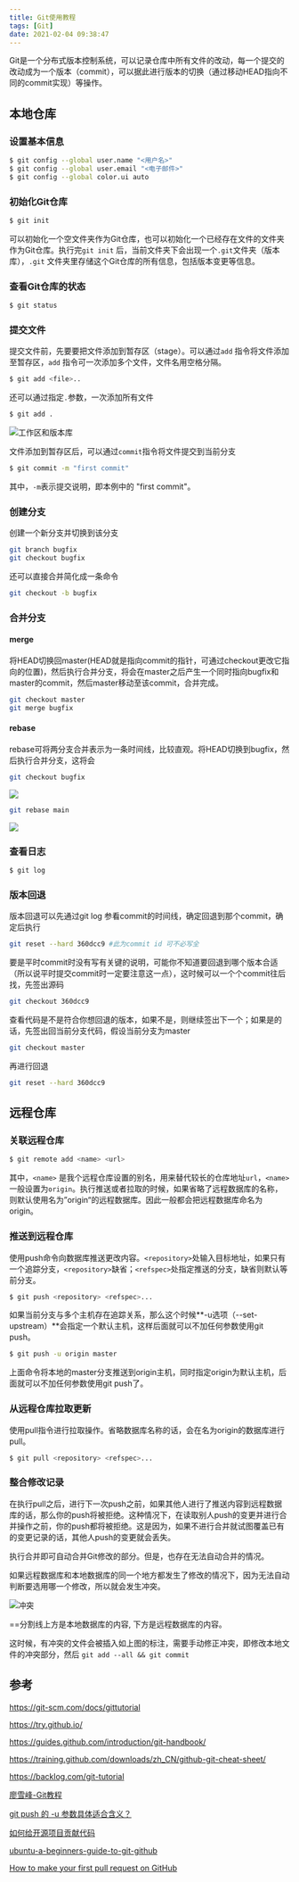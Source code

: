 ```yaml
---
title: Git使用教程
tags: [Git]
date: 2021-02-04 09:38:47
---
```


Git是一个分布式版本控制系统，可以记录仓库中所有文件的改动，每一个提交的改动成为一个版本（commit），可以据此进行版本的切换（通过移动HEAD指向不同的commit实现）等操作。

<!-- more -->

## 本地仓库

### 设置基本信息

```bash
$ git config --global user.name "<用户名>"
$ git config --global user.email "<电子邮件>"
$ git config --global color.ui auto
```

### 初始化Git仓库

```bash
$ git init
```

可以初始化一个空文件夹作为Git仓库，也可以初始化一个已经存在文件的文件夹作为Git仓库。执行完`git init` 后，当前文件夹下会出现一个`.git`文件夹（版本库），`.git` 文件夹里存储这个Git仓库的所有信息，包括版本变更等信息。

### 查看Git仓库的状态

```bash
$ git status
```

### 提交文件

提交文件前，先要要把文件添加到暂存区（stage）。可以通过`add` 指令将文件添加至暂存区，`add` 指令可一次添加多个文件，文件名用空格分隔。

```bash
$ git add <file>..
```

还可以通过指定`.`参数，一次添加所有文件

```bash
$ git add .
```

![工作区和版本库](https://raw.githubusercontent.com/cylind/cylind.github.io/static/img/20250916204921986.png)

文件添加到暂存区后，可以通过`commit`指令将文件提交到当前分支

```bash
$ git commit -m "first commit"
```

其中，`-m`表示提交说明，即本例中的 "first commit"。

### 创建分支

创建一个新分支并切换到该分支

```bash
git branch bugfix
git checkout bugfix
```

还可以直接合并简化成一条命令

```bash
git checkout -b bugfix
```

### 合并分支

#### merge

将HEAD切换回master(HEAD就是指向commit的指针，可通过checkout更改它指向的位置)，然后执行合并分支，将会在master之后产生一个同时指向bugfix和master的commit，然后master移动至该commit，合并完成。

```bash
git checkout master
git merge bugfix
```

#### rebase

rebase可将两分支合并表示为一条时间线，比较直观。将HEAD切换到bugfix，然后执行合并分支，这将会

```bash
git checkout bugfix
```

![](https://raw.githubusercontent.com/cylind/cylind.github.io/static/img/b644568a48e37c6c63dac789e0715c55.png)

```bash
git rebase main
```

![](https://raw.githubusercontent.com/cylind/cylind.github.io/static/img/20250916204527786.png)

### 查看日志

```bash
$ git log
```

### 版本回退

版本回退可以先通过git log 参看commit的时间线，确定回退到那个commit，确定后执行

```bash
git reset --hard 360dcc9 #此为commit id 可不必写全
```

要是平时commit时没有写有关键的说明，可能你不知道要回退到哪个版本合适（所以说平时提交commit时一定要注意这一点），这时候可以一个个commit往后找，先签出源码

```bash
git checkout 360dcc9
```

查看代码是不是符合你想回退的版本，如果不是，则继续签出下一个；如果是的话，先签出回当前分支代码，假设当前分支为master

```bash
git checkout master
```

再进行回退

```bash
git reset --hard 360dcc9
```

## 远程仓库

### 关联远程仓库

```bash
$ git remote add <name> <url>
```

其中，`<name>` 是我个远程仓库设置的别名，用来替代较长的仓库地址`url`，`<name>`一般设置为`origin`。执行推送或者拉取的时候，如果省略了远程数据库的名称，则默认使用名为”origin“的远程数据库。因此一般都会把远程数据库命名为origin。

### 推送到远程仓库

使用push命令向数据库推送更改内容。`<repository>`处输入目标地址，如果只有一个追踪分支，`<repository>`缺省；`<refspec>`处指定推送的分支，缺省则默认等前分支。

```bash
$ git push <repository> <refspec>...
```

如果当前分支与多个主机存在追踪关系，那么这个时候**-u选项（--set-upstream）**会指定一个默认主机，这样后面就可以不加任何参数使用git push。

```bash
$ git push -u origin master
```

上面命令将本地的master分支推送到origin主机，同时指定origin为默认主机，后面就可以不加任何参数使用git push了。

### 从远程仓库拉取更新

使用pull指令进行拉取操作。省略数据库名称的话，会在名为origin的数据库进行pull。

```bash
$ git pull <repository> <refspec>...
```

### 整合修改记录

在执行pull之后，进行下一次push之前，如果其他人进行了推送内容到远程数据库的话，那么你的push将被拒绝。这种情况下，在读取别人push的变更并进行合并操作之前，你的push都将被拒绝。这是因为，如果不进行合并就试图覆盖已有的变更记录的话，其他人push的变更就会丢失。

执行合并即可自动合并Git修改的部分。但是，也存在无法自动合并的情况。

如果远程数据库和本地数据库的同一个地方都发生了修改的情况下，因为无法自动判断要选用哪一个修改，所以就会发生冲突。

![冲突](https://raw.githubusercontent.com/cylind/cylind.github.io/static/img/git-conflict.png)

==分割线上方是本地数据库的内容, 下方是远程数据库的内容。

这时候，有冲突的文件会被插入如上图的标注，需要手动修正冲突，即修改本地文件的冲突部分，然后 `git add --all && git commit` 

## 参考

https://git-scm.com/docs/gittutorial

https://try.github.io/

https://guides.github.com/introduction/git-handbook/

https://training.github.com/downloads/zh_CN/github-git-cheat-sheet/

https://backlog.com/git-tutorial

[廖雪峰-Git教程](https://www.liaoxuefeng.com/wiki/896043488029600)

[git push 的 -u 参数具体适合含义？](https://www.zhihu.com/question/20019419)

[如何给开源项目贡献代码](https://gist.github.com/zxhfighter/62847a087a2a8031fbdf)

[ubuntu-a-beginners-guide-to-git-github](https://mvthanoshan.medium.com/ubuntu-a-beginners-guide-to-git-github-44a2d2fda0b8)

[How to make your first pull request on GitHub](https://mvthanoshan.medium.com/how-to-make-your-first-pull-request-on-github-9aefca5cc837)